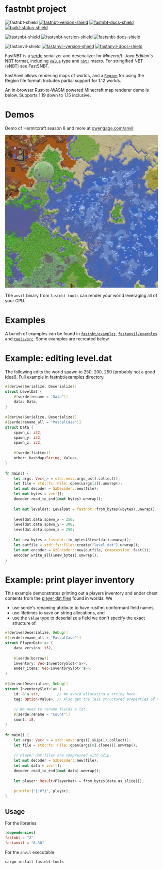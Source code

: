# fastnbt project

![fastnbt-shield]
[![fastnbt-version-shield]][fastnbt-crates]
[![fastnbt-docs-shield]][fastnbt-docs]
[![build-status-shield]][github-actions]

![fastsnbt-shield]
[![fastsnbt-version-shield]][fastsnbt-crates]
[![fastsnbt-docs-shield]][fastsnbt-docs]

![fastanvil-shield]
[![fastanvil-version-shield]][fastanvil-crates]
[![fastanvil-docs-shield]][fastanvil-docs]

<!-- [![build-status-shield]][github-actions] -->

[fastnbt-shield]: https://img.shields.io/badge/%20-FastNBT-blue
[fastnbt-version-shield]: https://img.shields.io/crates/v/fastnbt.svg
[fastnbt-docs]: https://docs.rs/fastnbt/latest/fastnbt/index.html
[fastnbt-docs-shield]: https://img.shields.io/docsrs/fastnbt
[fastnbt-crates]: https://crates.io/crates/fastnbt

[fastsnbt-shield]: https://img.shields.io/badge/%20-FastSNBT-blue
[fastsnbt-version-shield]: https://img.shields.io/crates/v/fastsnbt.svg
[fastsnbt-docs]: https://docs.rs/fastsnbt/latest/fastsnbt/index.html
[fastsnbt-docs-shield]: https://img.shields.io/docsrs/fastsnbt
[fastsnbt-crates]: https://crates.io/crates/fastsnbt

[build-status-shield]: https://img.shields.io/github/actions/workflow/status/owengage/fastnbt/rust.yml?branch=master
[github-actions]: https://github.com/owengage/fastnbt/actions?query=branch%3Amaster
[fastanvil-shield]: https://img.shields.io/badge/%20-FastAnvil-blue
[fastanvil-version-shield]: https://img.shields.io/crates/v/fastanvil.svg
[fastanvil-crates]: https://crates.io/crates/fastanvil
[fastanvil-docs-shield]: https://img.shields.io/docsrs/fastanvil
[fastanvil-docs]: https://docs.rs/fastanvil/latest/fastanvil/index.html

FastNBT is a [serde](https://serde.rs/) serializer and deserializer for
_Minecraft: Java Edition's_ NBT format, including
[`Value`](https://docs.rs/fastnbt/latest/fastnbt/enum.Value.html) type and
[`nbt!`](https://docs.rs/fastnbt/latest/fastnbt/macro.nbt.html) macro. For
stringified NBT (sNBT) see FastSNBT.

FastAnvil allows rendering maps of worlds, and a
[`Region`](https://docs.rs/fastanvil/latest/fastanvil/struct.Region.html) for
using the Region file format. Includes partial support for 1.12 worlds.

An in-browser Rust-to-WASM powered Minecraft map renderer demo is below.
Supports 1.19 down to 1.15 inclusive.

# Demos

Demo of Hermitcraft season 8 and more at [owengage.com/anvil](https://owengage.com/anvil/?world=hermitcraft8)

![alt rendered map](demo.png)

The `anvil` binary from `fastnbt-tools` can render your world leveraging all of
your CPU.

# Examples

A bunch of examples can be found in
[`fastnbt/examples`](https://github.com/owengage/fastnbt/tree/master/fastnbt/examples),
[`fastanvil/examples`](https://github.com/owengage/fastnbt/tree/master/fastanvil/examples) and [`tools/src`](https://github.com/owengage/fastnbt/tree/master/tools/src/bin). Some examples are recreated below.

# Example: editing level.dat

The following edits the world spawn to 250, 200, 250 (probably not a good
idea!). Full example in fastnbt/examples directory.

```rust
#[derive(Serialize, Deserialize)]
struct LevelDat {
    #[serde(rename = "Data")]
    data: Data,
}

#[derive(Serialize, Deserialize)]
#[serde(rename_all = "PascalCase")]
struct Data {
    spawn_x: i32,
    spawn_y: i32,
    spawn_z: i32,

    #[serde(flatten)]
    other: HashMap<String, Value>,
}

fn main() {
    let args: Vec<_> = std::env::args_os().collect();
    let file = std::fs::File::open(&args[1]).unwrap();
    let mut decoder = GzDecoder::new(file);
    let mut bytes = vec![];
    decoder.read_to_end(&mut bytes).unwrap();

    let mut leveldat: LevelDat = fastnbt::from_bytes(&bytes).unwrap();

    leveldat.data.spawn_x = 250;
    leveldat.data.spawn_y = 200;
    leveldat.data.spawn_z = 250;

    let new_bytes = fastnbt::to_bytes(&leveldat).unwrap();
    let outfile = std::fs::File::create("level.dat").unwrap();
    let mut encoder = GzEncoder::new(outfile, Compression::fast());
    encoder.write_all(&new_bytes).unwrap();
}
```

# Example: print player inventory

This example demonstrates printing out a players inventory and ender chest contents from the [player dat
files](https://minecraft.gamepedia.com/Player.dat_format) found in worlds. We

- use serde's renaming attribute to have rustfmt conformant field names,
- use lifetimes to save on string allocations, and
- use the `Value` type to deserialize a field we don't specify the exact
  structure of.

```rust
#[derive(Deserialize, Debug)]
#[serde(rename_all = "PascalCase")]
struct PlayerDat<'a> {
    data_version: i32,

    #[serde(borrow)]
    inventory: Vec<InventorySlot<'a>>,
    ender_items: Vec<InventorySlot<'a>>,
}

#[derive(Deserialize, Debug)]
struct InventorySlot<'a> {
    id: &'a str,        // We avoid allocating a string here.
    tag: Option<Value>, // Also get the less structured properties of the object.

    // We need to rename fields a lot.
    #[serde(rename = "Count")]
    count: i8,
}

fn main() {
    let args: Vec<_> = std::env::args().skip(1).collect();
    let file = std::fs::File::open(args[0].clone()).unwrap();

    // Player dat files are compressed with GZip.
    let mut decoder = GzDecoder::new(file);
    let mut data = vec![];
    decoder.read_to_end(&mut data).unwrap();

    let player: Result<PlayerDat> = from_bytes(data.as_slice());

    println!("{:#?}", player);
}
```

## Usage

For the libraries

```toml
[dependencies]
fastnbt = "2"
fastanvil = "0.30"
```

For the `anvil` executable

```bash
cargo install fastnbt-tools
```
